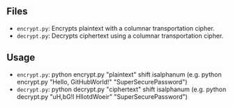 ## Files
- `encrypt.py`: Encrypts plaintext with a columnar transportation cipher. 
- `decrypt.py`: Decrypts ciphertext using a columnar transportation cipher. 

## Usage
- `encrypt.py`: python encrypt.py "plaintext" shift isalphanum (e.g. python encrypt.py "Hello, GitHubWorld!" "SuperSecurePassword")
- `decrypt.py`: python decrypt.py "ciphertext" shift isalphanum (e.g. python decrypt.py "uH,bG!l HllotdWoeir" "SuperSecurePassword")
